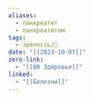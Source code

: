 ```yaml
---
aliases:
  - панкреатит
  - панкреатитом
tags:
  - зрелость/🌱
date: "[[2023-10-07]]"
zero-link:
  - "[[00 Здоровье]]"
linked:
  - "[[Болезни]]"
---
```

